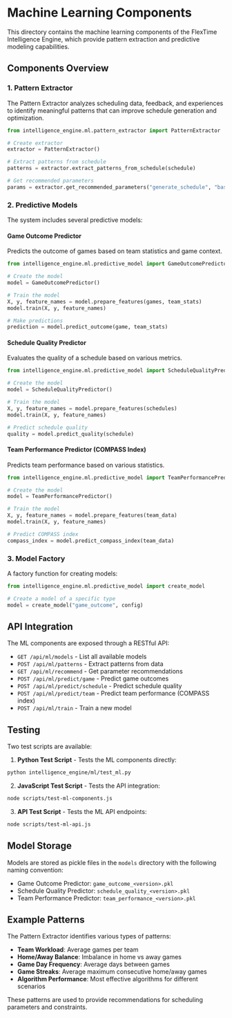 # Machine Learning Components

This directory contains the machine learning components of the FlexTime Intelligence Engine, which provide pattern extraction and predictive modeling capabilities.

## Components Overview

### 1. Pattern Extractor

The Pattern Extractor analyzes scheduling data, feedback, and experiences to identify meaningful patterns that can improve schedule generation and optimization.

```python
from intelligence_engine.ml.pattern_extractor import PatternExtractor

# Create extractor
extractor = PatternExtractor()

# Extract patterns from schedule
patterns = extractor.extract_patterns_from_schedule(schedule)

# Get recommended parameters
params = extractor.get_recommended_parameters("generate_schedule", "basketball")
```

### 2. Predictive Models

The system includes several predictive models:

#### Game Outcome Predictor

Predicts the outcome of games based on team statistics and game context.

```python
from intelligence_engine.ml.predictive_model import GameOutcomePredictor

# Create the model
model = GameOutcomePredictor()

# Train the model
X, y, feature_names = model.prepare_features(games, team_stats)
model.train(X, y, feature_names)

# Make predictions
prediction = model.predict_outcome(game, team_stats)
```

#### Schedule Quality Predictor

Evaluates the quality of a schedule based on various metrics.

```python
from intelligence_engine.ml.predictive_model import ScheduleQualityPredictor

# Create the model
model = ScheduleQualityPredictor()

# Train the model
X, y, feature_names = model.prepare_features(schedules)
model.train(X, y, feature_names)

# Predict schedule quality
quality = model.predict_quality(schedule)
```

#### Team Performance Predictor (COMPASS Index)

Predicts team performance based on various statistics.

```python
from intelligence_engine.ml.predictive_model import TeamPerformancePredictor

# Create the model
model = TeamPerformancePredictor()

# Train the model
X, y, feature_names = model.prepare_features(team_data)
model.train(X, y, feature_names)

# Predict COMPASS index
compass_index = model.predict_compass_index(team_data)
```

### 3. Model Factory

A factory function for creating models:

```python
from intelligence_engine.ml.predictive_model import create_model

# Create a model of a specific type
model = create_model("game_outcome", config)
```

## API Integration

The ML components are exposed through a RESTful API:

- `GET /api/ml/models` - List all available models
- `POST /api/ml/patterns` - Extract patterns from data
- `GET /api/ml/recommend` - Get parameter recommendations
- `POST /api/ml/predict/game` - Predict game outcomes
- `POST /api/ml/predict/schedule` - Predict schedule quality
- `POST /api/ml/predict/team` - Predict team performance (COMPASS index)
- `POST /api/ml/train` - Train a new model

## Testing

Two test scripts are available:

1. **Python Test Script** - Tests the ML components directly:

```bash
python intelligence_engine/ml/test_ml.py
```

2. **JavaScript Test Script** - Tests the API integration:

```bash
node scripts/test-ml-components.js
```

3. **API Test Script** - Tests the ML API endpoints:

```bash
node scripts/test-ml-api.js
```

## Model Storage

Models are stored as pickle files in the `models` directory with the following naming convention:

- Game Outcome Predictor: `game_outcome_<version>.pkl`
- Schedule Quality Predictor: `schedule_quality_<version>.pkl`
- Team Performance Predictor: `team_performance_<version>.pkl`

## Example Patterns

The Pattern Extractor identifies various types of patterns:

- **Team Workload**: Average games per team
- **Home/Away Balance**: Imbalance in home vs away games
- **Game Day Frequency**: Average days between games
- **Game Streaks**: Average maximum consecutive home/away games
- **Algorithm Performance**: Most effective algorithms for different scenarios

These patterns are used to provide recommendations for scheduling parameters and constraints.